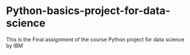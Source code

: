 # Python-basics-project-for-data-science
This is the Final assignment of the course Python project for data science by IBM
